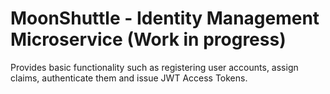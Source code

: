 # MoonShuttle - Identity Management Microservice (Work in progress)

Provides basic functionality such as registering user accounts, assign claims, authenticate them and 
issue JWT Access Tokens. 




